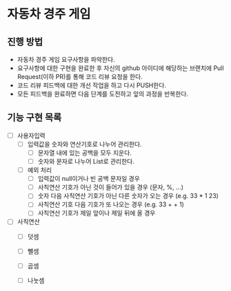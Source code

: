 # 자동차 경주 게임
## 진행 방법
* 자동차 경주 게임 요구사항을 파악한다.
* 요구사항에 대한 구현을 완료한 후 자신의 github 아이디에 해당하는 브랜치에 Pull Request(이하 PR)를 통해 코드 리뷰 요청을 한다.
* 코드 리뷰 피드백에 대한 개선 작업을 하고 다시 PUSH한다.
* 모든 피드백을 완료하면 다음 단계를 도전하고 앞의 과정을 반복한다.

## 기능 구현 목록
- [ ] 사용자입력
  - [ ] 입력값을 숫자와 연산기호로 나누어 관리한다. 
    - [ ] 문자열 내에 있는 공백을 모두 지운다.
    - [ ] 숫자와 문자로 나누어 List로 관리한다.
  - [ ] 예외 처리
    - [ ] 입력값이 null이거나 빈 공백 문자일 경우
    - [ ] 사칙연산 기호가 아닌 것이 들어가 있을 경우 (문자, %, ...)
    - [ ] 숫자 다음 사칙연산 기호가 아닌 다른 숫자가 오는 경우 (e.g. 33 * 1 23)
    - [ ] 사칙연산 기호 다음 기호가 또 나오는 경우 (e.g. 33 + + 1)
    - [ ] 사칙연산 기호가 제일 앞이나 제일 뒤에 올 경우  
- [ ] 사칙연산
    - [ ] 덧셈
    - [ ] 뺄셈
    - [ ] 곱셈
    - [ ] 나눗셈

